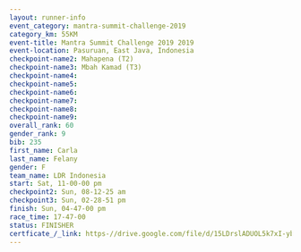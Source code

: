 ```yaml
---
layout: runner-info 
event_category: mantra-summit-challenge-2019 
category_km: 55KM 
event-title: Mantra Summit Challenge 2019 2019 
event-location: Pasuruan, East Java, Indonesia 
checkpoint-name2: Mahapena (T2) 
checkpoint-name3: Mbah Kamad (T3) 
checkpoint-name4: 
checkpoint-name5: 
checkpoint-name6: 
checkpoint-name7: 
checkpoint-name8: 
checkpoint-name9: 
overall_rank: 60
gender_rank: 9
bib: 235
first_name: Carla
last_name: Felany
gender: F
team_name: LDR Indonesia
start: Sat, 11-00-00 pm
checkpoint2: Sun, 08-12-25 am
checkpoint3: Sun, 02-28-51 pm
finish: Sun, 04-47-00 pm
race_time: 17-47-00
status: FINISHER
certficate_/_link: https-//drive.google.com/file/d/15LDrslADUOL5k7xI-ybwb3by6aIeingP/view?usp=sharing
---
```

